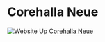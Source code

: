 # Corehalla Neue

![Website Up](https://img.shields.io/website?url=http%3A%2F%2Fneue.corehalla.com)
[Corehalla Neue](https://neue.corehalla.com)
